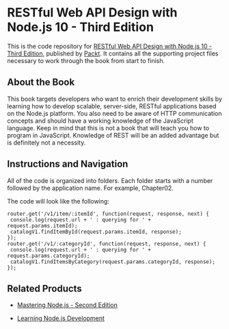# RESTful Web API Design with Node.js 10 - Third Edition
This is the code repository for [RESTful Web API Design with Node.js 10 - Third Edition](https://www.packtpub.com/web-development/restful-web-api-design-nodejs-10-third-edition?utm_source=github&utm_medium=repository&utm_campaign=9781788623322), published by [Packt](https://www.packtpub.com/?utm_source=github). It contains all the supporting project files necessary to work through the book from start to finish.
## About the Book
This book targets developers who want to enrich their development skills by learning how
to develop scalable, server-side, RESTful applications based on the Node.js platform. You
also need to be aware of HTTP communication concepts and should have a working
knowledge of the JavaScript language. Keep in mind that this is not a book that will teach
you how to program in JavaScript. Knowledge of REST will be an added advantage but is
definitely not a necessity.
## Instructions and Navigation
All of the code is organized into folders. Each folder starts with a number followed by the application name. For example, Chapter02.



The code will look like the following:
```
router.get('/v1/item/:itemId', function(request, response, next) {
 console.log(request.url + ' : querying for ' + request.params.itemId);
 catalogV1.findItemById(request.params.itemId, response);
});
router.get('/v1/:categoryId', function(request, response, next) {
 console.log(request.url + ' : querying for ' +
request.params.categoryId);
 catalogV1.findItemsByCategory(request.params.categoryId, response);
});
```

## Related Products
* [Mastering Node.js - Second Edition](https://www.packtpub.com/web-development/mastering-nodejs-second-edition?utm_source=github&utm_medium=repository&utm_campaign=9781785888960)

* [Learning Node.js Development](https://www.packtpub.com/web-development/learning-nodejs-development?utm_source=github&utm_medium=repository&utm_campaign=9781788395540)
